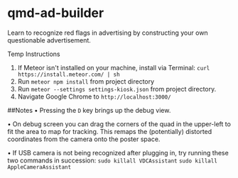 # qmd-ad-builder
Learn to recognize red flags in advertising by constructing your own questionable advertisement.


Temp Instructions

1) If Meteor isn't installed on your machine, install via Terminal: `curl https://install.meteor.com/ | sh`
2) Run `meteor npm install` from project directory
3) Run `meteor --settings settings-kiosk.json` from project directory.
4) Navigate Google Chrome to `http://localhost:3000/`


##Notes
• Pressing the `D` key brings up the debug view.

• On debug screen you can drag the corners of the quad in the upper-left to fit the area to map for tracking. This remaps the (potentially) distorted coordinates from the camera onto the poster space.

• If USB camera is not being recognized after plugging in, try running these two commands in succession:
  `sudo killall VDCAssistant`
  `sudo killall AppleCameraAssistant`
